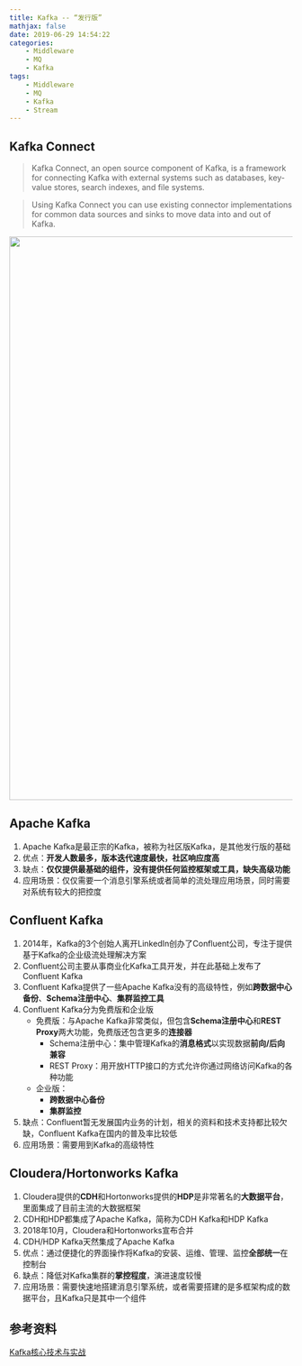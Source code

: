 ```yaml
---
title: Kafka -- “发行版”
mathjax: false
date: 2019-06-29 14:54:22
categories:
    - Middleware
    - MQ
    - Kafka
tags:
    - Middleware
    - MQ
    - Kafka
    - Stream
---
```


## Kafka Connect
> Kafka Connect, an open source component of Kafka, is a framework for connecting Kafka with external systems such as databases, key-value stores, search indexes, and file systems.

> Using Kafka Connect you can use existing connector implementations for common data sources and sinks to move data into and out of Kafka.

<img src="https://kafka-1253868755.cos.ap-guangzhou.myqcloud.com/geek-time/kafka-connect.png" width=1000/>

<!-- more -->

## Apache Kafka
1. Apache Kafka是最正宗的Kafka，被称为社区版Kafka，是其他发行版的基础
2. 优点：**开发人数最多，版本迭代速度最快，社区响应度高**
3. 缺点：**仅仅提供最基础的组件，没有提供任何监控框架或工具，缺失高级功能**
4. 应用场景：仅仅需要一个消息引擎系统或者简单的流处理应用场景，同时需要对系统有较大的把控度

## Confluent Kafka
1. 2014年，Kafka的3个创始人离开LinkedIn创办了Confluent公司，专注于提供基于Kafka的企业级流处理解决方案
2. Confluent公司主要从事商业化Kafka工具开发，并在此基础上发布了Confluent Kafka
3. Confluent Kafka提供了一些Apache Kafka没有的高级特性，例如**跨数据中心备份**、**Schema注册中心**、**集群监控工具**
4. Confluent Kafka分为免费版和企业版
    - 免费版：与Apache Kafka非常类似，但包含**Schema注册中心**和**REST Proxy**两大功能，免费版还包含更多的**连接器**
        - Schema注册中心：集中管理Kafka的**消息格式**以实现数据**前向/后向兼容**
        - REST Proxy：用开放HTTP接口的方式允许你通过网络访问Kafka的各种功能
    - 企业版：
        - **跨数据中心备份**
        - **集群监控**
5. 缺点：Confluent暂无发展国内业务的计划，相关的资料和技术支持都比较欠缺，Confluent Kafka在国内的普及率比较低
6. 应用场景：需要用到Kafka的高级特性

## Cloudera/Hortonworks Kafka
1. Cloudera提供的**CDH**和Hortonworks提供的**HDP**是非常著名的**大数据平台**，里面集成了目前主流的大数据框架
2. CDH和HDP都集成了Apache Kafka，简称为CDH Kafka和HDP Kafka
3. 2018年10月，Cloudera和Hortonworks宣布合并
4. CDH/HDP Kafka天然集成了Apache Kafka
5. 优点：通过便捷化的界面操作将Kafka的安装、运维、管理、监控**全部统一**在控制台
6. 缺点：降低对Kafka集群的**掌控程度**，演进速度较慢
7. 应用场景：需要快速地搭建消息引擎系统，或者需要搭建的是多框架构成的数据平台，且Kafka只是其中一个组件

## 参考资料
[Kafka核心技术与实战](https://time.geekbang.org/column/intro/100029201)
